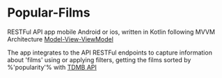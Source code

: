 # Popular-Films
RESTFul API app mobile Android or ios, written in Kotlin following MVVM Architecture [Model-View-ViewModel](https://learn.microsoft.com/es-es/dotnet/architecture/maui/mvvm) 

The app integrates to the API RESTFul endpoints to capture information about 'films' using or applying filters, getting the films sorted by %'popularity'% with [TDMB API](https://developer.themoviedb.org/docs)
